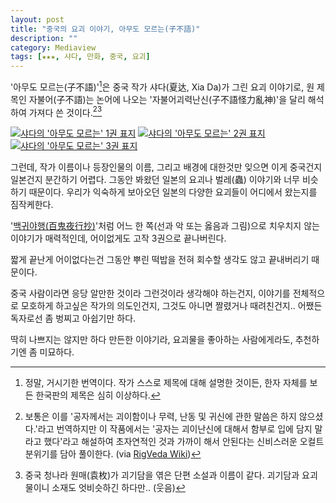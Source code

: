 ```yaml
---
layout: post
title: "중국의 요괴 이야기, 아무도 모르는(子不語)"
description: ""
category: Mediaview
tags: [★★★, 샤다, 만화, 중국, 요괴]
---
```


'아무도 모르는(子不語)'[^1]은 중국 작가 샤다(夏达, Xia Da)가 그린 요괴 이야기로, 원 제목인 자불어(子不語)는 논어에 나오는 '자불어괴력난신(子不語怪力亂神)'을 달리 해석하여 가져다 쓴 것이다.[^2][^3]

[^1]: 정말, 거시기한 번역이다. 작가 스스로 제목에 대해 설명한 것이든, 한자 자체를 보든 한국판의 제목은 심히 이상하다.

[^2]: 보통은 이를 '공자께서는 괴이함이나 무력, 난동 및 귀신에 관한 말씀은 하지 않으셨다.'라고 번역하지만 이 작품에서는 '공자는 괴이난신에 대해서 함부로 입에 담지 말라고 했다'라고 해설하여 초자연적인 것과 가까이 해서 안된다는 신비스러운 오컬트 분위기를 담아 풀이한다. (via [RigVeda Wiki](http://rigvedawiki.net/r1/wiki.php/%EC%95%84%EB%AC%B4%EB%8F%84%20%EB%AA%A8%EB%A5%B4%EB%8A%94))

[^3]: 중국 청나라 원매(袁枚)가 괴기담을 엮은 단편 소설과 이름이 같다. 괴기담과 요괴물이니 소재도 엇비슷하긴 하다만.. (웃음)

[![샤다의 '아무도 모르는' 1권 표지](https://lh5.googleusercontent.com/-3mMO-aucGuc/VMaDyu487BI/AAAAAAAAOqY/mJpzcUocZp4/s280/zibuyu.jpg)](http://www.aladin.co.kr/shop/wproduct.aspx?ISBN=8925297574&ttbkey=ttbreznoa0249001&COPYPaper=1)
[![샤다의 '아무도 모르는' 2권 표지](https://lh5.googleusercontent.com/-f9R_LcT5SZ0/VMaEk0snfHI/AAAAAAAAOq0/uHcRcLf5mxY/s280/zibuyu_2.jpg)](http://www.aladin.co.kr/shop/wproduct.aspx?ISBN=8925298937&ttbkey=ttbreznoa0249001&COPYPaper=1)
[![샤다의 '아무도 모르는' 3권 표지](https://lh5.googleusercontent.com/-4axeQh7Odsk/VMaEvQ-Jx-I/AAAAAAAAOrI/O0KGdxWCdtU/s280/zibuyu_3.jpg)](http://www.aladin.co.kr/shop/wproduct.aspx?ISBN=896725671X&ttbkey=ttbreznoa0249001&COPYPaper=1)

그런데, 작가 이름이나 등장인물의 이름, 그리고 배경에 대한것만 잊으면 이게 중국건지 일본건지 분간하기 어렵다.
그동안 봐왔던 일본의 요괴나 벌레(蟲) 이야기와 너무 비슷하기 때문이다.
우리가 익숙하게 보아오던 일본의 다양한 요괴들이 어디에서 왔는지를 짐작케한다.

'[백귀야행(百鬼夜行抄)](http://www.aladin.co.kr/shop/wproduct.aspx?ISBN=8972599050&ttbkey=ttbreznoa0249001&COPYPaper=1)'처럼 어느 한 쪽(선과 악 또는 옳음과 그림)으로 치우치지 않는 이야기가 매력적인데, 어이없게도 고작 3권으로 끝나버린다.

짧게 끝난게 어이없다는건 그동안 뿌린 떡밥을 전혀 회수할 생각도 않고 끝내버리기 때문이다.

중국 사람이라면 응당 알만한 것이라 그런것이라 생각해야 하는건지, 이야기를 전체적으로 모호하게 하고싶은 작가의 의도인건지, 그것도 아니면 짤렸거나 때려친건지.. 어쨌든 독자로선 좀 벙찌고 아쉽기만 하다.

딱히 나쁘지는 않지만 하다 만든한 이야기라, 요괴물을 좋아하는 사람에게라도, 추천하기엔 좀 미묘하다.
